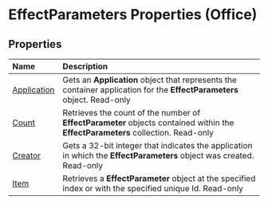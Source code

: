 
# EffectParameters Properties (Office)

## Properties



|**Name**|**Description**|
|:-----|:-----|
|[Application](ed37618a-e40d-6e0a-27c5-9d306725f06a.md)|Gets an  **Application** object that represents the container application for the **EffectParameters** object. Read-only|
|[Count](19f2caa5-a393-4164-9b3e-560be1ccdf34.md)|Retrieves the count of the number of  **EffectParameter** objects contained within the **EffectParameters** collection. Read-only|
|[Creator](9a2695cf-781f-a2d0-86a6-c825a712c9b7.md)|Gets a 32-bit integer that indicates the application in which the  **EffectParameters** object was created. Read-only|
|[Item](57b861a5-5306-5b48-47ea-c93b4b7b0ab1.md)|Retrieves a  **EffectParameter** object at the specified index or with the specified unique Id. Read-only|
